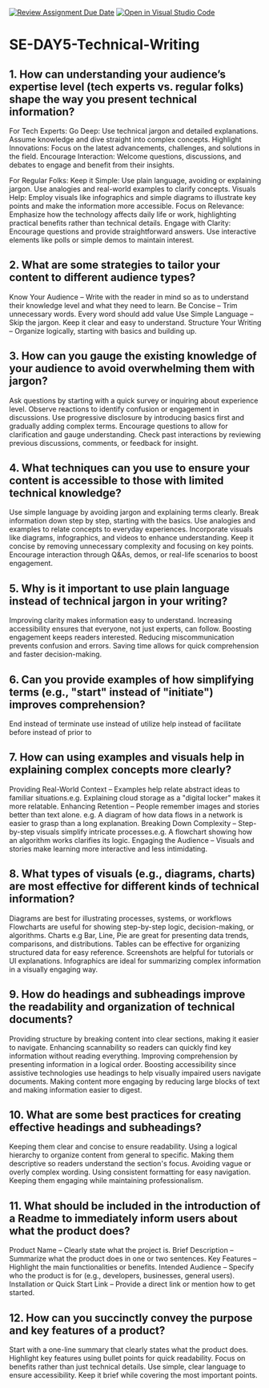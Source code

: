 [![Review Assignment Due Date](https://classroom.github.com/assets/deadline-readme-button-22041afd0340ce965d47ae6ef1cefeee28c7c493a6346c4f15d667ab976d596c.svg)](https://classroom.github.com/a/zsAR-pyY)
[![Open in Visual Studio Code](https://classroom.github.com/assets/open-in-vscode-2e0aaae1b6195c2367325f4f02e2d04e9abb55f0b24a779b69b11b9e10269abc.svg)](https://classroom.github.com/online_ide?assignment_repo_id=18459002&assignment_repo_type=AssignmentRepo)
# SE-DAY5-Technical-Writing
## 1. How can understanding your audience’s expertise level (tech experts vs. regular folks) shape the way you present technical information?
For Tech Experts:
Go Deep: Use technical jargon and detailed explanations. Assume knowledge and dive straight into complex concepts.
Highlight Innovations: Focus on the latest advancements, challenges, and solutions in the field.
Encourage Interaction: Welcome questions, discussions, and debates to engage and benefit from their insights.

For Regular Folks:
Keep it Simple: Use plain language, avoiding or explaining jargon. Use analogies and real-world examples to clarify concepts.
Visuals Help: Employ visuals like infographics and simple diagrams to illustrate key points and make the information more accessible.
Focus on Relevance: Emphasize how the technology affects daily life or work, highlighting practical benefits rather than technical details.
Engage with Clarity: Encourage questions and provide straightforward answers. Use interactive elements like polls or simple demos to maintain interest.

## 2. What are some strategies to tailor your content to different audience types?
Know Your Audience – Write with the reader in mind so as to understand their knowledge level and what they need to learn.
Be Concise – Trim unnecessary words. Every word should add value
Use Simple Language – Skip the jargon. Keep it clear and easy to understand.
Structure Your Writing – Organize logically, starting with basics and building up.

## 3. How can you gauge the existing knowledge of your audience to avoid overwhelming them with jargon?
Ask questions by starting with a quick survey or inquiring about experience level.
Observe reactions to identify confusion or engagement in discussions.
Use progressive disclosure by introducing basics first and gradually adding complex terms.
Encourage questions to allow for clarification and gauge understanding.
Check past interactions by reviewing previous discussions, comments, or feedback for insight.

## 4. What techniques can you use to ensure your content is accessible to those with limited technical knowledge?
Use simple language by avoiding jargon and explaining terms clearly.
Break information down step by step, starting with the basics.
Use analogies and examples to relate concepts to everyday experiences.
Incorporate visuals like diagrams, infographics, and videos to enhance understanding.
Keep it concise by removing unnecessary complexity and focusing on key points. 
Encourage interaction through Q&As, demos, or real-life scenarios to boost engagement.

## 5. Why is it important to use plain language instead of technical jargon in your writing?
Improving clarity makes information easy to understand. 
Increasing accessibility ensures that everyone, not just experts, can follow.
Boosting engagement keeps readers interested.
Reducing miscommunication prevents confusion and errors.
Saving time allows for quick comprehension and faster decision-making.

## 6. Can you provide examples of how simplifying terms (e.g., "start" instead of "initiate") improves comprehension?
End instead of terminate
use instead of utilize
help instead of facilitate
before instead of prior to

## 7. How can using examples and visuals help in explaining complex concepts more clearly?
Providing Real-World Context – Examples help relate abstract ideas to familiar situations.e.g. Explaining cloud storage as a "digital locker" makes it more relatable.
Enhancing Retention – People remember images and stories better than text alone. e.g. A diagram of how data flows in a network is easier to grasp than a long explanation.
Breaking Down Complexity – Step-by-step visuals simplify intricate processes.e.g. A flowchart showing how an algorithm works clarifies its logic.
Engaging the Audience – Visuals and stories make learning more interactive and less intimidating.

## 8. What types of visuals (e.g., diagrams, charts) are most effective for different kinds of technical information?
Diagrams are best for illustrating processes, systems, or workflows 
Flowcharts are useful for showing step-by-step logic, decision-making, or algorithms.
Charts e.g Bar, Line, Pie are great for presenting data trends, comparisons, and distributions.
Tables can be effective for organizing structured data for easy reference.
Screenshots are helpful for tutorials or UI explanations.
Infographics are ideal for summarizing complex information in a visually engaging way.

## 9. How do headings and subheadings improve the readability and organization of technical documents?
Providing structure by breaking content into clear sections, making it easier to navigate.
Enhancing scannability so readers can quickly find key information without reading everything.
Improving comprehension by presenting information in a logical order.
Boosting accessibility since assistive technologies use headings to help visually impaired users navigate documents.
Making content more engaging by reducing large blocks of text and making information easier to digest.

## 10. What are some best practices for creating effective headings and subheadings?
Keeping them clear and concise to ensure readability.
Using a logical hierarchy to organize content from general to specific.
Making them descriptive so readers understand the section's focus.
Avoiding vague or overly complex wording.
Using consistent formatting for easy navigation.
Keeping them engaging while maintaining professionalism.

## 11. What should be included in the introduction of a Readme to immediately inform users about what the product does?
Product Name – Clearly state what the project is.
Brief Description – Summarize what the product does in one or two sentences.
Key Features – Highlight the main functionalities or benefits.
Intended Audience – Specify who the product is for (e.g., developers, businesses, general users).
Installation or Quick Start Link – Provide a direct link or mention how to get started.

## 12. How can you succinctly convey the purpose and key features of a product?
Start with a one-line summary that clearly states what the product does.
Highlight key features using bullet points for quick readability.
Focus on benefits rather than just technical details.
Use simple, clear language to ensure accessibility.
Keep it brief while covering the most important points.

